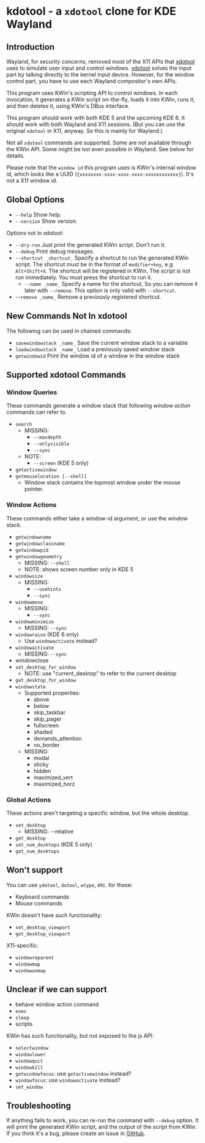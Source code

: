 # kdotool - a `xdotool` clone for KDE Wayland

## Introduction

Wayland, for security concerns, removed most of the X11 APIs that
[xdotool](https://github.com/jordansissel/xdotool) uses to simulate
user input and control windows. [ydotool](https://github.com/ReimuNotMoe/ydotool)
solves the input part by talking directly to the kernel input device. However,
for the window control part, you have to use each Wayland compositor's own APIs.

This program uses KWin's scripting API to control windows. In each invocation,
it generates a KWin script on-the-fly, loads it into KWin, runs it, and then
deletes it, using KWin's DBus interface.

This program should work with both KDE 5 and the upcoming KDE 6. It should work
with both Wayland and X11 sessions. (But you can use the original `xdotool` in
X11, anyway. So this is mainly for Wayland.)

Not all `xdotool` commands are supported. Some are not available through the KWin
API. Some might be not even possible in Wayland. See below for details.

Please note that the `window id` this program uses is KWin's internal window id,
which looks like a UUID (`{xxxxxxxx-xxxx-xxxx-xxxx-xxxxxxxxxxxx}`). It's not
a X11 window id.

## Global Options

- `--help` Show help.
- `--version` Show version.

Options not in xdotool:

- `--dry-run` Just print the generated KWin script. Don't run it.
- `--debug` Print debug messages.
- `--shortcut _shortcut_` Specify a shortcut to run the generated KWin script.
  The shortcut must be in the format of `modifier+key`, e.g. `Alt+Shift+X`.
  The shortcut will be registered in KWin. The script is not run immediately.
  You must press the shortcut to run it.
  - `--name _name_` Specify a name for the shortcut, So you can remove it
  later with `--remove`. This option is only valid with `--shortcut`.
- --`remove _name_` Remove a previously registered shortcut.

## New Commands Not In xdotool

The following can be used in chained commands:

- `savewindowstack _name_` Save the current window stack to a variable
- `loadwindowstack _name_` Load a previously saved window stack
- `getwindowid` Print the window id of a window in the window stack

## Supported xdotool Commands

### Window Queries

These commands generate a window stack that following _window action_ commands can refer to.

- `search`
  - MISSING:
    - `--maxdepth`
    - `--onlyvisible`
    - `--sync`
  - NOTE:
    - `--screen` (KDE 5 only)
- `getactivewindow`
- `getmouselocation [--shell]`
  - Window stack contains the topmost window under the mouse pointer.

### Window Actions

These commands either take a window-id argument, or use the window stack.

- `getwindowname`
- `getwindowclassname`
- `getwindowpid`
- `getwindowgeometry`
  - MISSING: `--shell`
  - NOTE: shows screen number only in KDE 5
- `windowsize`
  - MISSING:
    - `--usehints`
    - `--sync`
- `windowmove`
  - MISSING:
    - `--sync`
- `windowminimize`
  - MISSING: `--sync`
- `windowraise` (KDE 6 only)
  - Use `windowactivate` instead?
- `windowactivate`
  - MISSING: `--sync`
- windowclose
- `set_desktop_for_window`
  - NOTE: use "current_desktop" to refer to the current desktop
- `get_desktop_for_window`
- `windowstate`
  - Supported properties:
    - above
    - below
    - skip_taskbar
    - skip_pager
    - fullscreen
    - shaded
    - demands_attention
    - no_border
  - MISSING:
    - modal
    - sticky
    - hidden
    - maximized_vert
    - maximized_horz

### Global Actions

These actions aren't targeting a specific window, but the whole desktop.

- `set_desktop`
  - MISSING: --relative
- `get_desktop`
- `set_num_desktops` (KDE 5 only)
- `get_num_desktops`

## Won't support

You can use `ydotool`, `dotool`, `wtype`, etc. for these:

- Keyboard commands
- Mouse commands

KWin doesn't have such functionality:

- `set_desktop_viewport`
- `get_desktop_viewport`

X11-specific:

- `windowreparent`
- `windowmap`
- `windowunmap`

## Unclear if we can support

- behave window action command
- `exec`
- `sleep`
- scripts

KWin has such functionality, but not exposed to the js API:

- `selectwindow`
- `windowlower`
- `windowquit`
- `windowkill`
- `getwindowfocus`: use `getactivewindow` instead?
- `windowfocus`: use `windowactivate` instead?
- `set_window`

## Troubleshooting

If anything fails to work, you can re-run the command with `--debug` option.
It will print the generated KWin script, and the output of the script from
KWin. If you think it's a bug, please create an issue in [GitHub](https://github.com/jinliu/kdotool/issues).
